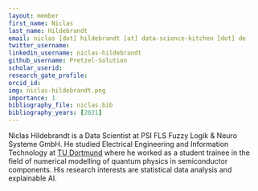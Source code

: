 ```yaml
---
layout: member
first_name: Niclas
last_name: Hildebrandt
email: niclas [dot] hildebrandt [at] data-science-kitchen [dot] de
twitter_username:
linkedin_username: niclas-hildebrandt
github_username: Pretzel-Solution
scholar_userid:
research_gate_profile:
orcid_id:
img: niclas-hildebrandt.png
importance: 1
bibliography_file: niclas.bib
bibliography_years: [2021]
---
```


Niclas Hildebrandt is a Data Scientist at PSI FLS Fuzzy Logik & Neuro Systeme GmbH. He studied Electrical Engineering and Information Technology at <a href="https://www.e-technik.tu-dortmund.de/" target="_blank">TU Dortmund</a> where he worked as a student trainee in the field of numerical modelling of quantum physics in semiconductor components. His research interests are statistical data analysis and explainable AI.
	
